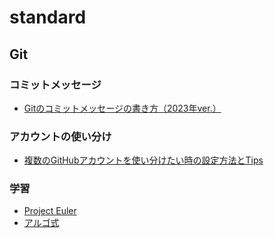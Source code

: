 # standard

## Git

### コミットメッセージ
* [Gitのコミットメッセージの書き方（2023年ver.）](https://zenn.dev/itosho/articles/git-commit-message-2023)

### アカウントの使い分け
* [複数のGitHubアカウントを使い分けたい時の設定方法とTips](https://zenn.dev/taichifukumoto/articles/how-to-use-multiple-github-accounts)

### 学習

* [Project Euler](https://projecteuler.net/)
* [アルゴ式](https://algo-method.com/)